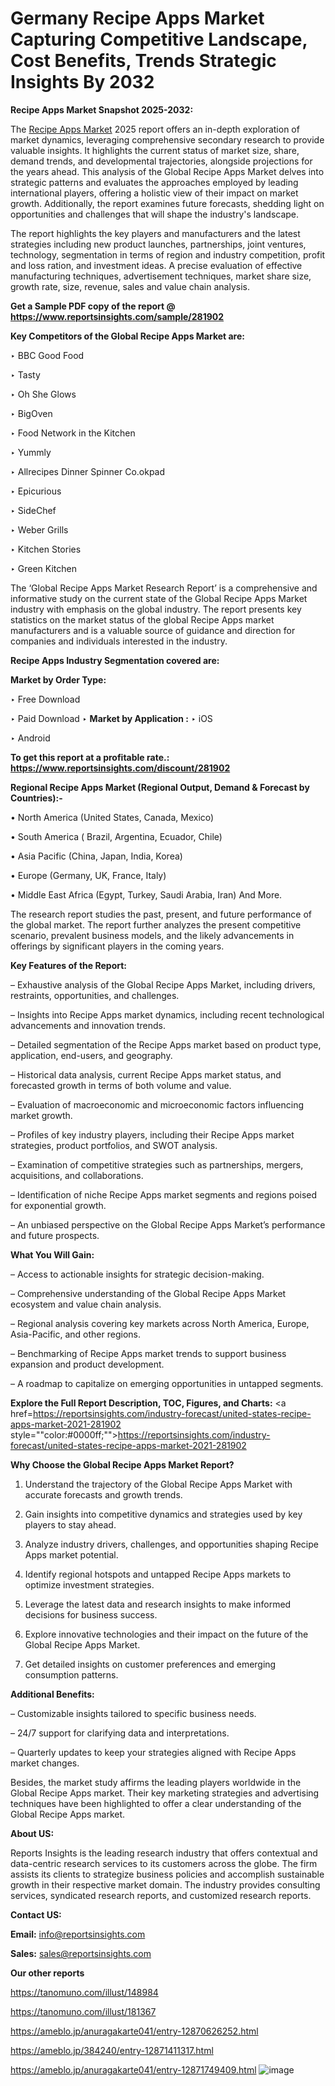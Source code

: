 # Germany Recipe Apps Market Capturing Competitive Landscape, Cost Benefits, Trends Strategic Insights By 2032

<strong>Recipe Apps Market Snapshot 2025-2032:</strong>

The <a href=https://www.reportsinsights.com/sample/281902>Recipe Apps Market</a> 2025 report offers an in-depth exploration of market dynamics, leveraging comprehensive secondary research to provide valuable insights. It highlights the current status of market size, share, demand trends, and developmental trajectories, alongside projections for the years ahead. This analysis of the Global Recipe Apps Market delves into strategic patterns and evaluates the approaches employed by leading international players, offering a holistic view of their impact on market growth. Additionally, the report examines future forecasts, shedding light on opportunities and challenges that will shape the industry's landscape.

The report highlights the key players and manufacturers and the latest strategies including new product launches, partnerships, joint ventures, technology, segmentation in terms of region and industry competition, profit and loss ration, and investment ideas. A precise evaluation of effective manufacturing techniques, advertisement techniques, market share size, growth rate, size, revenue, sales and value chain analysis.

<strong>Get a Sample PDF copy of the report @ <a href=https://www.reportsinsights.com/sample/281902 style=color:#0000ff;>https://www.reportsinsights.com/sample/281902</a></strong>

<strong>Key Competitors of the Global Recipe Apps Market are:</strong>

‣ BBC Good Food

‣ Tasty

‣ Oh She Glows

‣ BigOven

‣ Food Network in the Kitchen

‣ Yummly

‣ Allrecipes Dinner Spinner
 Co.okpad

‣ Epicurious

‣ SideChef

‣ Weber Grills

‣ Kitchen Stories

‣ Green Kitchen

The ‘Global Recipe Apps Market Research Report’ is a comprehensive and informative study on the current state of the Global Recipe Apps Market industry with emphasis on the global industry. The report presents key statistics on the market status of the global Recipe Apps market manufacturers and is a valuable source of guidance and direction for companies and individuals interested in the industry.

<strong>Recipe Apps Industry Segmentation covered are:</strong>

<strong>Market by Order Type: </strong>

‣ Free Download

‣ Paid Download
‣ 
<strong>Market by Application :</strong>
‣ iOS

‣ Android

<strong>To get this report at a profitable rate.: <a href=https://www.reportsinsights.com/discount/281902 style=color:#0000ff;>https://www.reportsinsights.com/discount/281902</a></strong>

<strong>Regional Recipe Apps Market (Regional Output, Demand &amp; Forecast by Countries):-</strong>

• North America (United States, Canada, Mexico)

• South America ( Brazil, Argentina, Ecuador, Chile)

• Asia Pacific (China, Japan, India, Korea)

• Europe (Germany, UK, France, Italy)

• Middle East Africa (Egypt, Turkey, Saudi Arabia, Iran) And More.

The research report studies the past, present, and future performance of the global market. The report further analyzes the present competitive scenario, prevalent business models, and the likely advancements in offerings by significant players in the coming years.

<strong>Key Features of the Report:</strong>

– Exhaustive analysis of the Global Recipe Apps Market, including drivers, restraints, opportunities, and challenges.

– Insights into Recipe Apps market dynamics, including recent technological advancements and innovation trends.

– Detailed segmentation of the Recipe Apps market based on product type, application, end-users, and geography.

– Historical data analysis, current Recipe Apps market status, and forecasted growth in terms of both volume and value.

– Evaluation of macroeconomic and microeconomic factors influencing market growth.

– Profiles of key industry players, including their Recipe Apps market strategies, product portfolios, and SWOT analysis.

– Examination of competitive strategies such as partnerships, mergers, acquisitions, and collaborations.

– Identification of niche Recipe Apps market segments and regions poised for exponential growth.

– An unbiased perspective on the Global Recipe Apps Market’s performance and future prospects.

<strong>What You Will Gain:</strong>

– Access to actionable insights for strategic decision-making.

– Comprehensive understanding of the Global Recipe Apps Market ecosystem and value chain analysis.

– Regional analysis covering key markets across North America, Europe, Asia-Pacific, and other regions.

– Benchmarking of Recipe Apps market trends to support business expansion and product development.

– A roadmap to capitalize on emerging opportunities in untapped segments.

<strong>Explore the Full Report Description, TOC, Figures, and Charts:</strong>
<a href=https://reportsinsights.com/industry-forecast/united-states-recipe-apps-market-2021-281902 style=""color:#0000ff;"">https://reportsinsights.com/industry-forecast/united-states-recipe-apps-market-2021-281902</a>

<strong>Why Choose the Global Recipe Apps Market Report?</strong>

1. Understand the trajectory of the Global Recipe Apps Market with accurate forecasts and growth trends.

2. Gain insights into competitive dynamics and strategies used by key players to stay ahead.

3. Analyze industry drivers, challenges, and opportunities shaping Recipe Apps market potential.

4. Identify regional hotspots and untapped Recipe Apps markets to optimize investment strategies.

5. Leverage the latest data and research insights to make informed decisions for business success.

6. Explore innovative technologies and their impact on the future of the Global Recipe Apps Market.

7. Get detailed insights on customer preferences and emerging consumption patterns.

<strong>Additional Benefits:</strong>

– Customizable insights tailored to specific business needs.

– 24/7 support for clarifying data and interpretations.

– Quarterly updates to keep your strategies aligned with Recipe Apps market changes.

Besides, the market study affirms the leading players worldwide in the Global Recipe Apps market. Their key marketing strategies and advertising techniques have been highlighted to offer a clear understanding of the Global Recipe Apps market.

<strong><strong>About US</strong>:</strong>

Reports Insights is the leading research industry that offers contextual and data-centric research services to its customers across the globe. The firm assists its clients to strategize business policies and accomplish sustainable growth in their respective market domain. The industry provides consulting services, syndicated research reports, and customized research reports.

<strong>Contact US:</strong>

<p class=><b>Email:</b> <a href=mailto:info@reportsinsights.com>info@reportsinsights.com</a></p>
<p class=><b>Sales:</b> <a href=mailto:sales@reportsinsights.com>sales@reportsinsights.com</a></p>

<strong>Our other reports</strong>

<a href=https://tanomuno.com/illust/148984>https://tanomuno.com/illust/148984</a>

<a href=https://tanomuno.com/illust/181367>https://tanomuno.com/illust/181367</a>

<a href=https://ameblo.jp/anuragakarte041/entry-12870626252.html>https://ameblo.jp/anuragakarte041/entry-12870626252.html</a>

<a href=https://ameblo.jp/384240/entry-12871411317.html>https://ameblo.jp/384240/entry-12871411317.html</a>

<a href=https://ameblo.jp/anuragakarte041/entry-12871749409.html>https://ameblo.jp/anuragakarte041/entry-12871749409.html</a>
![image](https://github.com/user-attachments/assets/0f416287-1ca4-4bc7-a5e6-8c5bfc2e1dd4)
